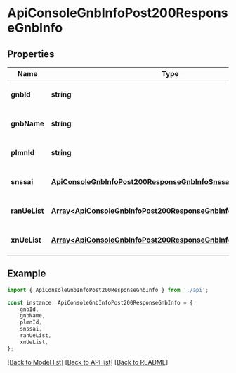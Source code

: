 # ApiConsoleGnbInfoPost200ResponseGnbInfo


## Properties

Name | Type | Description | Notes
------------ | ------------- | ------------- | -------------
**gnbId** | **string** |  | [optional] [default to undefined]
**gnbName** | **string** |  | [optional] [default to undefined]
**plmnId** | **string** |  | [optional] [default to undefined]
**snssai** | [**ApiConsoleGnbInfoPost200ResponseGnbInfoSnssai**](ApiConsoleGnbInfoPost200ResponseGnbInfoSnssai.md) |  | [optional] [default to undefined]
**ranUeList** | [**Array&lt;ApiConsoleGnbInfoPost200ResponseGnbInfoRanUeListInner&gt;**](ApiConsoleGnbInfoPost200ResponseGnbInfoRanUeListInner.md) |  | [optional] [default to undefined]
**xnUeList** | [**Array&lt;ApiConsoleGnbInfoPost200ResponseGnbInfoXnUeListInner&gt;**](ApiConsoleGnbInfoPost200ResponseGnbInfoXnUeListInner.md) |  | [optional] [default to undefined]

## Example

```typescript
import { ApiConsoleGnbInfoPost200ResponseGnbInfo } from './api';

const instance: ApiConsoleGnbInfoPost200ResponseGnbInfo = {
    gnbId,
    gnbName,
    plmnId,
    snssai,
    ranUeList,
    xnUeList,
};
```

[[Back to Model list]](../README.md#documentation-for-models) [[Back to API list]](../README.md#documentation-for-api-endpoints) [[Back to README]](../README.md)

